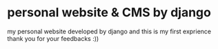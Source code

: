 # personal website & CMS by django 
my personal website developed by django 
and this is my first exprience 
thank you for your feedbacks :))
